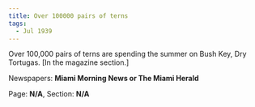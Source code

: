 ```yaml
---  
title: Over 100000 pairs of terns  
tags:  
  - Jul 1939  
---  
```

  
Over 100,000 pairs of terns are spending the summer on Bush Key, Dry Tortugas. [In the magazine section.]  
  
Newspapers: **Miami Morning News or The Miami Herald**  
  
Page: **N/A**, Section: **N/A** 

